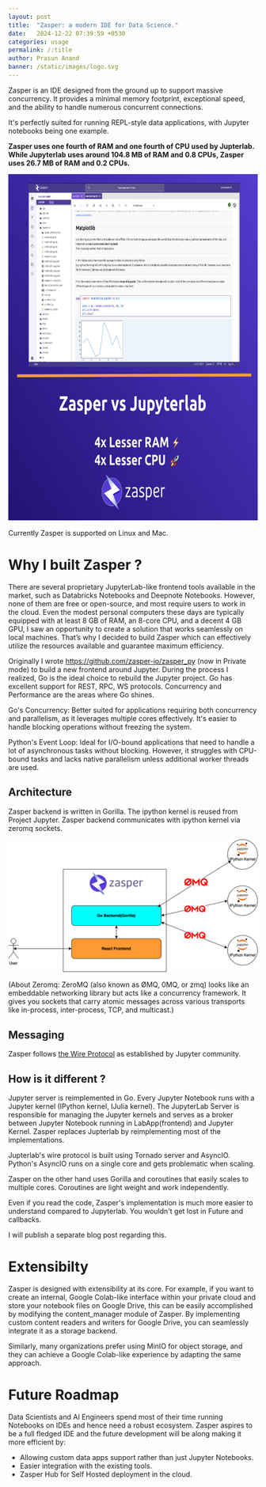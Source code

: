 ```yaml
---
layout: post
title:  "Zasper: a modern IDE for Data Science."
date:   2024-12-22 07:39:59 +0530
categories: usage
permalink: /:title
author: Prasun Anand
banner: /static/images/logo.svg
---
```


Zasper is an IDE designed from the ground up to support massive concurrency. It provides a minimal memory footprint, exceptional speed, and the ability to handle numerous concurrent connections.

It's perfectly suited for running REPL-style data applications, with Jupyter notebooks being one example.

**Zasper uses one fourth of RAM and one fourth of CPU used by Jupterlab. While Jupyterlab uses around 104.8 MB of RAM and 0.8 CPUs, Zasper uses 26.7 MB of RAM and 0.2 CPUs.**

<img height="700px" width="auto" src="/static/images/zasper-intro.png">

Currently Zasper is supported on Linux and Mac.

# Why I built Zasper ?

There are several proprietary JupyterLab-like frontend tools available in the market, such as Databricks Notebooks and Deepnote Notebooks. However, none of them are free or open-source, and most require users to work in the cloud. Even the modest personal computers these days are typically equipped with at least 8 GB of RAM, an 8-core CPU, and a decent 4 GB GPU, I saw an opportunity to create a solution that works seamlessly on local machines. That’s why I decided to build Zasper which can effectively utilize the resources available and guarantee maximum efficiency.

Originally I wrote https://github.com/zasper-io/zasper_py (now in Private mode) to build a new frontend around Jupyter. During the process I realized, Go is the ideal choice to rebuild the Jupyter project. Go has excellent support for REST, RPC, WS protocols. Concurrency and Performance are the areas where Go shines.

Go's Concurrency: Better suited for applications requiring both concurrency and parallelism, as it leverages multiple cores effectively. It's easier to handle blocking operations without freezing the system.

Python's Event Loop: Ideal for I/O-bound applications that need to handle a lot of asynchronous tasks without blocking. However, it struggles with CPU-bound tasks and lacks native parallelism unless additional worker threads are used.


## Architecture

Zasper backend is written in Gorilla. The ipython kernel is reused from Project Jupyter. Zasper backend communicates with ipython kernel via zeromq sockets.

<img src="/static/images/zasper.drawio.svg">

(About Zeromq: ZeroMQ (also known as ØMQ, 0MQ, or zmq) looks like an embeddable networking library but acts like a concurrency framework. It gives 
you sockets that carry atomic messages across various transports like in-process, inter-process, TCP, and multicast.)

## Messaging

Zasper follows [the Wire Protocol](https://jupyter-client.readthedocs.io/en/stable/messaging.html) as established by Jupyter community. 

## How is it different ?

Jupyter server is reimplemented in Go. Every Jupyter Notebook runs with a Jupyter kernel (IPython kernel, IJulia kernel). The JupyterLab Server 
is responsible for managing the Jupyter kernels and serves as a broker between  Jupyter Notebook running in LabApp(frontend) and Jupyter Kernel. 
Zasper replaces Jupterlab by reimplementing most of the implementations. 

Jupterlab's  wire protocol is built using Tornado server and AsyncIO. Python's AsyncIO runs on a single core and gets problematic when scaling.

Zasper on the other hand uses Gorilla and coroutines that easily scales to multiple cores. Coroutines are light weight and work independently.

Even if you read the code, Zasper's implementation is much more easier to understand compared to Jupyterlab. You wouldn't get lost in Future and callbacks.

I will publish a separate blog post regarding this.




# Extensibilty

Zasper is designed with extensibility at its core. For example, if you want to create an internal, Google Colab-like interface within your private cloud and store your notebook files on Google Drive, this can be easily accomplished by modifying the content_manager module of Zasper. By implementing custom content readers and writers for Google Drive, you can seamlessly integrate it as a storage backend. 

Similarly, many organizations prefer using MinIO for object storage, and they can achieve a Google Colab-like experience by adapting the same approach.

# Future Roadmap

Data Scientists and AI Engineers spend most of their time running Notebooks on IDEs and hence need a robust ecosystem. Zasper aspires to be a full fledged IDE and the future development will be along making it more efficient by:

* Allowing custom data apps support rather than just Jupyter Notebooks.
* Easier integration with the existing tools.
* Zasper Hub for Self Hosted deployment in the cloud.



